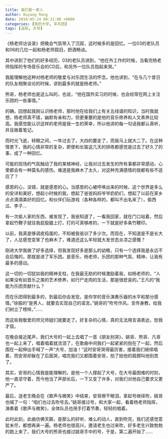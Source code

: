 ```yaml
---
title: 我们是一家人
author: Ouyang Rong
date: 2010-05-24 08:31:00 +0800
categories: [我的大学, 军乐团]
tags: [送别, 大号]
---
```


《杨老师访谈录》把晚会气氛带入了沉寂，这时候多的是回忆。一位03的老队员和06的几位一起和杨老师叙旧，把酒畅谈。

其中讲到了他们的好多经历，03的老队员讲到，“他在外工作的时候，当看完杨老师指挥的专场音乐会的CD后，和另外一位队员抱起来哭。”

我能理解他这种对杨老师的敬爱与对乐团生活的怀念。他也讲到，“在与几个昔日的队友相聚谈论的时候，讲到最多的就是杨老师。”

熊哥，杨老师也是这么叫的，也说，“他在国外实习的时候，也会经常在网上关注乐团的一些事情。”

的确，回想起我刚认识杨老师，那时他在给我们上有关五线谱的知识，当时我就想，杨老师真不错，幽默有亲和力，但更重要的是他的音乐修养和人文素养比较高。我感觉能认识这样的老师是我一生的荣幸，所以他讲的每一句话我都认真听，并且做着笔记。

而时光飞逝，转眼之间，一年过去了，大四的要走了，而我马上就大二了。在这种情景下，我的心情非常的复杂，即使和长笛这几天的排练都感觉是过去了好久了的事，成了一种回忆。

可能的现场的气氛触动了我的某根神经，让我对过去发生的所有事都非常感动，心里都会有一种莫名的感伤。难道是我麻木了太久，对这种充满感情的我都有些不适应了？

感恩的心，没错，就是感恩的心。当感恩的心被呼唤出来的时候，这个世界是多么的安详和美好，想起小时候的我，想起了爸爸妈妈爷爷奶奶们，想起了以前在家乡点点滴滴美好的回忆。和伙伴们玩游戏（各种各样的，都叫不出名来了），偷西瓜、李子…

有一次偷人家的东西，被发现了，我爸知道了，一看我回家，就在门口站着，然后拿起竹鞭子就往我屁股腿上打，打的可真够疼的，一下就是好多条竹鞭印。

以前，我真是够调皮捣蛋的，不知被我爸训了多少次。而现在，不知道是不是长大了，人总感觉变笨了也麻木了，难道还这么年轻就大发世态炎凉之感慨？

刚进大学我做了好多选择，但我发现好多是那么的幼稚，只有一个选择我是永远不会后悔的，那就是进了军乐团。是音乐，杨老师，乐团的那种气氛、精神，让我有最多的感动。

这一切的一切犹如我的精神支柱，在我最无助的时候激励着我，如杨老师的，“人如果没有如音乐之类的艺术修养，如行尸走肉的生活，那是很悲哀的。”王凡的“我能为乐团贡献什么？

而在乐团得到最多的，到最后你会发现，是你学的音乐演奏乐器的水平和那分感情。”徐振的“是男人，就要去实现自己的诺言。”姚哥的“吹号作风，言传身教，给我们树立了榜样。”……

而这些我敬爱的师兄师姐们就要走了。好复杂的心情，真的无法用言语表达，恕我才屈。

在晚会接近尾声，我们大号的一起上去唱了一首《朋友别哭》，姚哥、熊哥、凡哥也一起上来了，唱着唱着就流泪了，在歌曲中间我们一起紧紧的抱在了一起，然后围在一起伸出手喊了一声“大号，加油！”这时安哥哭得最厉害，接着我们继续唱着，而安哥却躲在了后面哭，唱完我们又都围着安哥，拍了拍他的肩膀叫他别苦了。

其实，安哥的心情我是能理解的，是他一个人撑起了大号，在大号最困难的时刻，他一直坚守着，而今他当了声部长后，一下又变了许多，对我们对他自己要求又更严了。

最后，送老生晚会在《歌声与微笑》中结束，安哥擦干眼泪，拿起号继续吹，姚哥也喊了一句：“咱们也过去吹号去。”姚哥接过号，和大家一起，看着杨老师指挥，演奏着《歌声与微笑》，全体队员也用手打着节奏，轻轻的唱着。

此时此刻，此曲仿佛天籁，是那么的好听、难么的动人，直到吹完，我们还感觉意犹未尽，都想再来一遍。杨老师也很高兴，邀请老生也过来吹，好多老生兴致勃勃的跑上来了，我们大号的熊哥也接过姚哥手中的号，于是，第二遍开始了……
